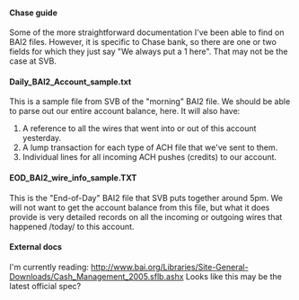 #### Chase guide
Some of the more straightforward documentation I've been able to find on BAI2 files. However, it is specific to Chase bank, so there are one or two fields for which they just say "We always put a 1 here". That may not be the case at SVB.

#### Daily_BAI2_Account_sample.txt
This is a sample file from SVB of the "morning" BAI2 file. We should be able to parse out our entire account balance, here. It will also have:

1. A reference to all the wires that went into or out of this account yesterday.
2. A lump transaction for each type of ACH file that we've sent to them.
3. Individual lines for all incoming ACH pushes (credits) to our account.

#### EOD_BAI2_wire_info_sample.TXT
This is the "End-of-Day" BAI2 file that SVB puts together around 5pm. We will not want to get the account balance from this file, but what it does provide is very detailed records on all the incoming or outgoing wires that happened /today/ to this account.

#### External docs

I'm currently reading: http://www.bai.org/Libraries/Site-General-Downloads/Cash_Management_2005.sflb.ashx Looks like this may be the latest official spec?
